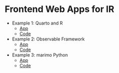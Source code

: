 # Frontend Web Apps for IR

- Example 1: Quarto and R
    - [App](https://alexmcclung.github.io/frontend-web-apps-IR/quarto/)
    - [Code](https://github.com/AlexMcClung/frontend-web-apps-IR/blob/main/quarto/quarto-example-app.qmd)
- Example 2: Observable Framework
    - [App](https://alexmcclung.github.io/frontend-web-apps-IR/quarto/)
    - [Code](#)
- Example 3: marimo Python
    - [App](https://alexmcclung.github.io/frontend-web-apps-IR/quarto/)
    - [Code](#)
